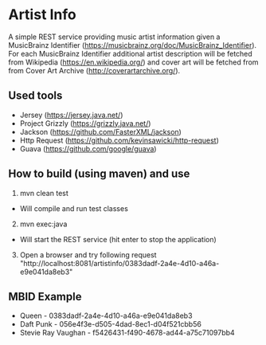 # Artist Info

A simple REST service providing music artist information given a MusicBrainz Identifier (https://musicbrainz.org/doc/MusicBrainz_Identifier). For each MusicBrainz Identifier additional artist description will be fetched from Wikipedia (https://en.wikipedia.org/) and cover art will be fetched from from Cover Art Archive (http://coverartarchive.org/).

## Used tools
* Jersey (https://jersey.java.net/)
* Project Grizzly (https://grizzly.java.net/)
* Jackson (https://github.com/FasterXML/jackson)
* Http Request (https://github.com/kevinsawicki/http-request)
* Guava (https://github.com/google/guava)

## How to build (using maven) and use
1. mvn clean test
  * Will compile and run test classes
2. mvn exec:java
  * Will start the REST service (hit enter to stop the application)
3. Open a browser and try following request "http://localhost:8081/artistinfo/0383dadf-2a4e-4d10-a46a-e9e041da8eb3"

## MBID Example
* Queen - 0383dadf-2a4e-4d10-a46a-e9e041da8eb3
* Daft Punk - 056e4f3e-d505-4dad-8ec1-d04f521cbb56
* Stevie Ray Vaughan - f5426431-f490-4678-ad44-a75c71097bb4


